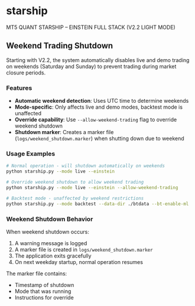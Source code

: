 # starship

MT5 QUANT STARSHIP – EINSTEIN FULL STACK (V2.2 LIGHT MODE)

## Weekend Trading Shutdown

Starting with V2.2, the system automatically disables live and demo trading on weekends (Saturday and Sunday) to prevent trading during market closure periods.

### Features

- **Automatic weekend detection**: Uses UTC time to determine weekends
- **Mode-specific**: Only affects live and demo modes, backtest mode is unaffected
- **Override capability**: Use `--allow-weekend-trading` flag to override weekend shutdown
- **Shutdown marker**: Creates a marker file (`logs/weekend_shutdown.marker`) when shutting down due to weekend

### Usage Examples

```bash
# Normal operation - will shutdown automatically on weekends
python starship.py --mode live --einstein

# Override weekend shutdown to allow weekend trading
python starship.py --mode live --einstein --allow-weekend-trading

# Backtest mode - unaffected by weekend restrictions
python starship.py --mode backtest --data-dir ./btdata --bt-enable-ml
```

### Weekend Shutdown Behavior

When weekend shutdown occurs:
1. A warning message is logged
2. A marker file is created in `logs/weekend_shutdown.marker` 
3. The application exits gracefully
4. On next weekday startup, normal operation resumes

The marker file contains:
- Timestamp of shutdown
- Mode that was running
- Instructions for override